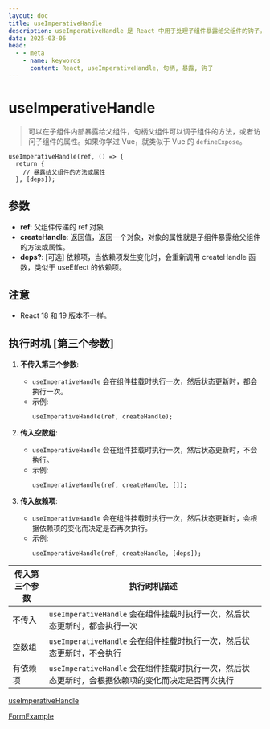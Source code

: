```yaml
---
layout: doc
title: useImperativeHandle
description: useImperativeHandle 是 React 中用于处理子组件暴露给父组件的钩子，可以方便地在子组件内部暴露给父组件，句柄父组件可以调子组件的方法，或者访问子组件的属性。如果你学过 Vue，就类似于 Vue 的 `defineExpose`。
data: 2025-03-06
head:
  - - meta
    - name: keywords
      content: React, useImperativeHandle, 句柄, 暴露, 钩子
---
```


# useImperativeHandle

> 可以在子组件内部暴露给父组件，句柄父组件可以调子组件的方法，或者访问子组件的属性。如果你学过 Vue，就类似于 Vue 的 `defineExpose`。

```tsx
useImperativeHandle(ref, () => {
  return {
    // 暴露给父组件的方法或属性
  }, [deps]);
```

## 参数

- **ref**: 父组件传递的 ref 对象
- **createHandle**: 返回值，返回一个对象，对象的属性就是子组件暴露给父组件的方法或属性。
- **deps?**: [可选] 依赖项，当依赖项发生变化时，会重新调用 createHandle 函数，类似于 useEffect 的依赖项。

## 注意

- React 18 和 19 版本不一样。

## 执行时机 [第三个参数]

1. **不传入第三个参数**:

   - `useImperativeHandle` 会在组件挂载时执行一次，然后状态更新时，都会执行一次。
   - 示例:
     ```tsx
     useImperativeHandle(ref, createHandle);
     ```

2. **传入空数组**:

   - `useImperativeHandle` 会在组件挂载时执行一次，然后状态更新时，不会执行。
   - 示例:
     ```tsx
     useImperativeHandle(ref, createHandle, []);
     ```

3. **传入依赖项**:
   - `useImperativeHandle` 会在组件挂载时执行一次，然后状态更新时，会根据依赖项的变化而决定是否再次执行。
   - 示例:
     ```tsx
     useImperativeHandle(ref, createHandle, [deps]);
     ```

| 传入第三个参数 | 执行时机描述                                                                                       |
| -------------- | -------------------------------------------------------------------------------------------------- |
| 不传入         | `useImperativeHandle` 会在组件挂载时执行一次，然后状态更新时，都会执行一次                         |
| 空数组         | `useImperativeHandle` 会在组件挂载时执行一次，然后状态更新时，不会执行                             |
| 有依赖项       | `useImperativeHandle` 会在组件挂载时执行一次，然后状态更新时，会根据依赖项的变化而决定是否再次执行 |

[useImperativeHandle](https://github.com/ubdmf/react-demo/tree/useImperativeHandle/src/compoments/UseImperativeHandleCom/UseImperativeHandleExample.tsx)

[FormExample](https://github.com/ubdmf/react-demo/tree/useImperativeHandle/src/compoments/UseImperativeHandleCom/FormExample.tsx)
